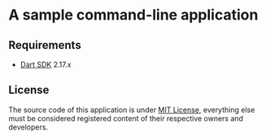 # A sample command-line application

## Requirements
* [Dart SDK](https://dart.dev/get-dart) 2.17.x
 

## License
The source code of this application is under [MIT License](LICENSE), everything else must be considered registered content of their respective owners and developers.